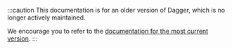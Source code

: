 :::caution
This documentation is for an older version of Dagger, which is no longer actively maintained.

We encourage you to refer to the [documentation for the most current version](/).
:::
